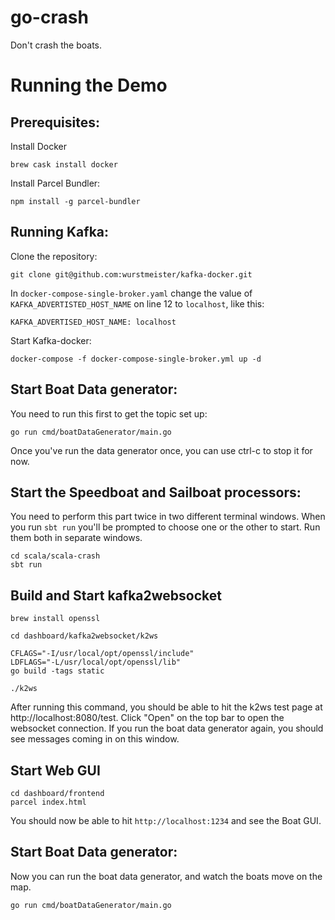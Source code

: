 # go-crash

Don't crash the boats.


# Running the Demo

## Prerequisites:
Install Docker
```
brew cask install docker
```
Install Parcel Bundler:
```
npm install -g parcel-bundler
```

## Running Kafka:
Clone the repository:
```
git clone git@github.com:wurstmeister/kafka-docker.git
```

In `docker-compose-single-broker.yaml` change the value of `KAFKA_ADVERTISTED_HOST_NAME` on line 12 to `localhost`, like this:
```
KAFKA_ADVERTISED_HOST_NAME: localhost
```

Start Kafka-docker:
```
docker-compose -f docker-compose-single-broker.yml up -d
```

## Start Boat Data generator:
You need to run this first to get the topic set up:

```
go run cmd/boatDataGenerator/main.go
```

Once you've run the data generator once, you can use ctrl-c to stop it for now.

## Start the Speedboat and Sailboat processors:
You need to perform this part twice in two different terminal windows. When you run `sbt run` you'll be prompted to choose one or the other to start. Run them both in separate windows.
```
cd scala/scala-crash
sbt run
```

## Build and Start kafka2websocket

```
brew install openssl

cd dashboard/kafka2websocket/k2ws

CFLAGS="-I/usr/local/opt/openssl/include"
LDFLAGS="-L/usr/local/opt/openssl/lib"
go build -tags static

./k2ws
```

After running this command, you should be able to hit the k2ws test page at http://localhost:8080/test. Click "Open" on the top bar to open the websocket connection. If you run the boat data generator again, you should see messages coming in on this window.

## Start Web GUI
```
cd dashboard/frontend
parcel index.html
```

You should now be able to hit `http://localhost:1234` and see the Boat GUI.

## Start Boat Data generator:
Now you can run the boat data generator, and watch the boats move on the map.
```
go run cmd/boatDataGenerator/main.go
```